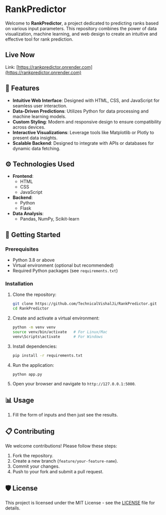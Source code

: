 # RankPredictor

Welcome to **RankPredictor**, a project dedicated to predicting ranks based on various input parameters. This repository combines the power of data visualization, machine learning, and web design to create an intuitive and effective tool for rank prediction.

## Live Now
Link: [https://rankpredictor.onrender.com](https://rankpredictor.onrender.com)

## 🌟 Features

- **Intuitive Web Interface**: Designed with HTML, CSS, and JavaScript for seamless user interaction.
- **Data-Driven Predictions**: Utilizes Python for data processing and machine learning models.
- **Custom Styling**: Modern and responsive design to ensure compatibility across devices.
- **Interactive Visualizations**: Leverage tools like Matplotlib or Plotly to present data insights.
- **Scalable Backend**: Designed to integrate with APIs or databases for dynamic data fetching.

## ⚙️ Technologies Used

- **Frontend**:
  - HTML
  - CSS
  - JavaScript
- **Backend**:
  - Python
  - Flask
- **Data Analysis**:
  - Pandas, NumPy, Scikit-learn

## 🚀 Getting Started

### Prerequisites

- Python 3.8 or above
- Virtual environment (optional but recommended)
- Required Python packages (see `requirements.txt`)

### Installation

1. Clone the repository:
   ```bash
   git clone https://github.com/TechnicalVishalJi/RankPredictor.git
   cd RankPredictor
   ```

2. Create and activate a virtual environment:
   ```bash
   python -m venv venv
   source venv/bin/activate   # For Linux/Mac
   venv\Scripts\activate      # For Windows
   ```

3. Install dependencies:
   ```bash
   pip install -r requirements.txt
   ```

4. Run the application:
   ```bash
   python app.py
   ```

5. Open your browser and navigate to `http://127.0.0.1:5000`.

## 📊 Usage

1. Fill the form of inputs and then just see the results.

## 📋 Contributing

We welcome contributions! Please follow these steps:

1. Fork the repository.
2. Create a new branch (`feature/your-feature-name`).
3. Commit your changes.
4. Push to your fork and submit a pull request.

## 🛡️ License

This project is licensed under the MIT License - see the [LICENSE](LICENSE) file for details.
